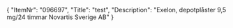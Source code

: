 {
  "ItemNr": "096697",
  "Title": "test",
  "Description": "Exelon, depotplåster 9,5 mg/24 timmar Novartis Sverige AB"
}